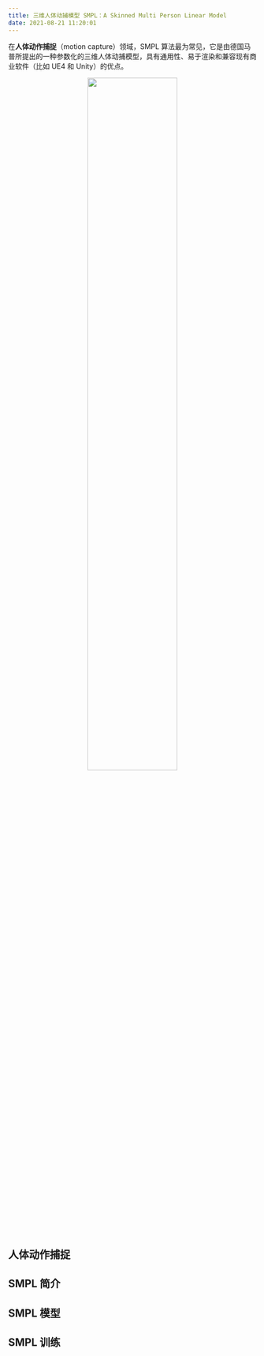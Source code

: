 ```yaml
---
title: 三维人体动捕模型 SMPL：A Skinned Multi Person Linear Model
date: 2021-08-21 11:20:01
---
```


在<strong>人体动作捕捉</strong>（motion capture）领域，SMPL 算法最为常见，它是由德国马普所提出的一种参数化的三维人体动捕模型，具有通用性、易于渲染和兼容现有商业软件（比如 UE4 和 Unity）的优点。

<p align="center">
    <img width="60%" src="https://cdn.jsdelivr.net/gh/YunYang1994/blogimgs/三维人体模型-SMPL-A-Skinned-Multi-Person-Linear-Model-20210816165705.png">
</p>

<!-- more -->


## 人体动作捕捉



## SMPL 简介



## SMPL 模型


## SMPL 训练








